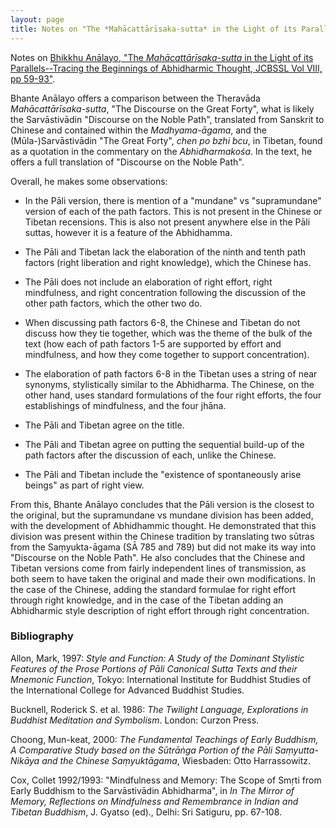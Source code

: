 ```yaml
---
layout: page
title: Notes on "The *Mahācattārīsaka-sutta* in the Light of its Parallels--Tracing the Beginnings of Abhidharmic Thought"
---
```


Notes on [Bhikkhu Anālayo, "The *Mahācattārīsaka-sutta* in the Light of its Parallels--Tracing the Beginnings of Abhidharmic Thought, JCBSSL Vol VIII, pp 59-93"](https://www.buddhismuskunde.uni-hamburg.de/pdf/5-personen/analayo/mahacattarisaka.pdf).

Bhante Anālayo offers a comparison between the Theravāda *Mahācattārīsaka-sutta*, "The Discourse on the Great Forty", what is likely the
Sarvāstivādin "Discourse on the Noble Path", translated from Sanskrit to Chinese and contained within the *Madhyama-āgama*, and the
(Mūla-)Sarvāstivādin "The Great Forty", *chen po bzhi bcu*, in Tibetan, found as a quotation in the commentary on the *Abhidharmakośa*.  In
the text, he offers a full translation of "Discourse on the Noble Path".

Overall, he makes some observations:

+ In the Pāli version, there is mention of a "mundane" vs "supramundane" version of each of the path factors.  This is not present in the Chinese
or Tibetan recensions.  This is also not present anywhere else in the Pāli suttas, however it is a feature of the Abhidhamma.

+ The Pāli and Tibetan lack the elaboration of the ninth and tenth path factors (right liberation and right knowledge), which the Chinese has.

+ The Pāli does not include an elaboration of right effort, right mindfulness, and right concentration following the discussion of the
other path factors, which the other two do.

+ When discussing path factors 6-8, the Chinese and Tibetan do not discuss how they tie together, which was the theme of the bulk of the text (how
each of path factors 1-5 are supported by effort and mindfulness, and how they come together to support concentration).

+ The elaboration of path factors 6-8 in the Tibetan uses a string of near synonyms, stylistically similar to the Abhidharma.  The Chinese,
on the other hand, uses standard formulations of the four right efforts, the four establishings of mindfulness, and the four jhāna.

+ The Pāli and Tibetan agree on the title.

+ The Pāli and Tibetan agree on putting the sequential build-up of the path factors after the discussion of each, unlike the Chinese.

+ The Pāli and Tibetan include the "existence of spontaneously arise beings" as part of right view.

From this, Bhante Anālayo concludes that the Pāli version is the closest to the original, but the supramundane vs mundane division has been
added, with the development of Abhidhammic thought.  He demonstrated that this division was present within the Chinese tradition by translating
two sūtras from the Saṃyukta-āgama (SĀ 785 and 789) but did not make its way into "Discourse on the Noble Path".  He also concludes that the
Chinese and Tibetan versions come from fairly independent lines of transmission, as both seem to have taken the original and made their own
modifications.  In the case of the Chinese, adding the standard formulae for right effort through right knowledge, and in the case of the Tibetan
adding an Abhidharmic style description of right effort through right concentration.

### Bibliography

Allon, Mark, 1997: *Style and Function:  A Study of the Dominant Stylistic Features of the Prose Portions of Pāli Canonical Sutta Texts and
their Mnemonic Function*, Tokyo: International Institute for Buddhist Studies of the International College for Advanced Buddhist Studies.

Bucknell, Roderick S. et al. 1986: *The Twilight Language, Explorations in Buddhist Meditation and Symbolism*.  London: Curzon Press.

Choong, Mun-keat, 2000:  *The Fundamental Teachings of Early Buddhism, A Comparative Study based on the Sūtrāṅga Portion of the Pāli
Saṃyutta-Nikāya and the Chinese Saṃyuktāgama*, Wiesbaden: Otto Harrassowitz.

Cox, Collet 1992/1993: "Mindfulness and Memory: The Scope of Smṛti from Early Buddhism to the Sarvāstivādin Abhidharma", in *In The Mirror of Memory,
Reflections on Mindfulness and Remembrance in Indian and Tibetan Buddhism*, J. Gyatso (ed)., Delhi: Sri Satiguru, pp. 67-108.

